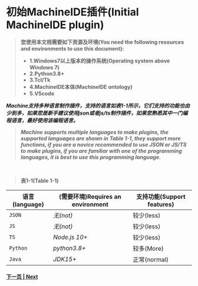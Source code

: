 # 初始MachineIDE插件(Initial MachineIDE plugin)
> **您使用本文档需要如下资源及环境(You need the following resources and environments to use this document):**
> * **1.Windows7以上版本的操作系统(Operating system above Windows 7)**
> * **2.Python3.8+**
> * **3.Tcl/Tk**
> * **4.MachineIDE本体(MachineIDE ontology)**
> * **5.VScode**

***Machine支持多种语言制作插件，支持的语言如表1-1所示，它们支持的功能也由少到多，如果您是新手建议使用json或者js/ts制作插件，如果您熟悉其中一门编程语言，最好使用该编程语言。***
> ***Machine supports multiple languages to make plugins, the supported languages are shown in Table 1-1, they support more functions, if you are a novice recommended to use JSON or JS/TS to make plugins, if you are familiar with one of the programming languages, it is best to use this programming language.***
<br>

> **表1-1(Table 1-1)**

| **语言(language)** | **(需要环境)Requires an environment** | **支持功能(Support features)** |
| --- | --- | --- |
| `JSON` | *无(not)* | 较少(less) |
| `JS` | *无(not)* | 较少(less) |
| `TS` | *Node.js 10+* | 较少(less) |
| `Python` | *python3.8+* | 较多(More) |
| `Java` | *JDK15+* | 正常(normal) |

#### [下一页 | Next](https://github.com/Buelie/Machine/tree/Docs/Plugin/01/01)
